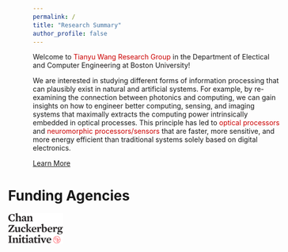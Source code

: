 ```yaml
---
permalink: /
title: "Research Summary"
author_profile: false
---
```


Welcome to <span style="color: #cc0000;">Tianyu Wang Research Group</span> in the Department of Electical and Computer Engineering at Boston University!

We are interested in studying different forms of information processing that can plausibly exist in natural and artificial systems. For example, by re-examining the connection between photonics and computing, we can gain insights on how to engineer better computing, sensing, and imaging systems that maximally extracts the computing power intrinsically embedded in optical processes. This principle has led to <span style="color: #cc0000;">optical processors</span> and <span style="color: #cc0000;">neuromorphic processors/sensors</span> that are faster, more sensitive, and more energy efficient than traditional systems solely based on digital electronics. 

<a href="https://tyw-lab.github.io/research/" class="btn">Learn More</a>


<h1 style="margin-left: -50px;">Funding Agencies</h1>

<div style="font-size:14pt;line-height:1.5;margin-left: -50px;justify">
    <div class="row">
        <div class="columnfig">
            <img src="../images/funding/Chan_Zuckerberg_Initiative.png" width="20%"/>
        </div>
    </div>
</div><br clear="all" />
